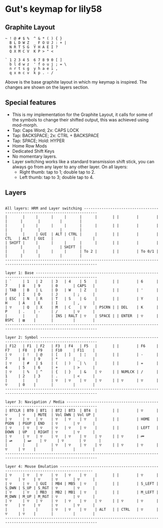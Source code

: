 # Gut's keymap for lily58

## Graphite Layout

```
~ ! @ # $ %  ^ & * ( ) { }
  B L D W Z  _ F O U J : + |
  N R T S G  Y H A E I ?
  Q X M C V  K P > " <

` 1 2 3 4 5  6 7 8 9 0 [ ]
  b l d w z  ' f o u j ; = \
  n r t s g  y h a e i ,
  q x m c v  k p . - /
```

Above is the base graphite layout in which my keymap is inspired. The changes are shown on the layers section.

## Special features

- This is my implementation for the Graphite Layout, it calls for some of the symbols to change their shifted output, this was achieved using mod-morph.
- Tap: Caps Word; 2x: CAPS LOCK
- Tap: BACKSPACE; 2x: CTRL + BACKSPACE
- Tap: SPACE; Hold: HYPER
- Home Row Mods
- Dedicated Shift Keys
- No momentary layers.
- Layer switching works like a standard transmission shift stick, you can always go from any layer to any other layer. On all layers:
  - Right thumb: tap to 1; double tap to 2.
  - Left  thumb: tap to 3; double tap to 4.

## Layers

```

All layers: HRM and Layer switching ----------------------------------------------------------------------------
|       |     |      |     |      |      |       | |        |        |       |      |       |         |        |
|       |     |      |     |      |      |       | |        |        |       |      |       |         |        |
|       |     | GUI  | ALT | CTRL |      |       | |        |        | CTL   | ALT  | GUI   |         |        |
| SHIFT |     |      |     |      |      |       | |        |        |       |      |       |         | SHIFT  |
|       |     |      |     |      | To 2 |       | |        | To 0/1 |       |      |       |         |        |
----------------------------------------------------------------------------------------------------------------

layer 1: Base --------------------------------------------------------------------------------------------------
| `     | 1   | 2    | 3   | 4    | 5    |       | |        | 6      | 7     | 8    | 9     | 0       | CAPS   |
| TAB   | B   | L    | D   | W    | Z    |       | |        | '      | F     | I    | O     | J       | ;      |
| ESC   | N   | R    | T   | S    | G    |       | |        | Y      | H     | A    | E     | I       | ,      |
| ▽     | Q   | X    | M   | C    | V    | PSCRN | | DEL    | K      | P     | .    | -     | /       | ▽      |
|       |     |      | INS | RALT | ▽    | SPACE | | ENTER  | ▽      | BSPC  | ▤    |       |         |        |
----------------------------------------------------------------------------------------------------------------

layer 2: Symbol ------------------------------------------------------------------------------------------------
| F12   | F1  | F2   | F3  | F4   | F5   |       | |        | F6     | F7    | F8   | F9    | F10     | F11    |
| ▽     | !   | @    | [   | ]    | ¦    |       | |        | -      | 7     | 8    | 9     | *       | _      |
| ▽     | #   | $    | (   | )    | \    |       | |        | =      | 4     | 5    | 6     | +       | >      |
| ▽     | %   | ^    | {   | }    | &    | ▽     | | NUMLCK | /      | 1     | 2    | 3     | .       | <      |
|       |     |      | ▽   | ▽    | ▽    | ▽     | | ▽      | ▽      | ▽     | 0    |       |         |        |
----------------------------------------------------------------------------------------------------------------

layer 3: Navigation / Media ------------------------------------------------------------------------------------
| BTCLR | BT0 | BT1  | BT2 | BT3  | BT4  |       | |        | ▽      | ▽     | ▽    | MUTE  | Vol DWN | Vol UP |
| ▽     | ▽   | ▽    | ▽   | ▽    | ▽    |       | |        | HOME   | PGDN  | PGUP | END   | ▽       | ▽      |
| ▽     | ▽   | ▽    | ▽   | ▽    | ▽    |       | |        | LEFT   | DOWN  | UP   | RIGHT | ▽       | ▽      |
| ▽     | ▽   | ▽    | ▽   | ▽    | ▽    | ▽     | | ▽      | ⏮      | ⏯     | ⏭    | ▽     | ▽       | ▽      |
|       |     |      | ▽   | ▽    | ▽    | ▽     | | ▽      | ▽      | ▽     | ▽    |       |         |        |
----------------------------------------------------------------------------------------------------------------

layer 4: Mouse Emulation -------------------------------------------------------------------------------------
| ▽     | ▽   | ▽    | ▽   | ▽    | ▽    |       | |        | ▽      | ▽     | ▽    | ▽     | ▽       | ▽      |
| ▽     | ▽   | GUI  | MB4 | MB5  | ▽    |       | |        | S_LEFT | S_DWN | S_UP | S_RGT | ▽       | ▽      |
| ▽     | ▽   | MB3  | MB2 | MB1  | ▽    |       | |        | M_LEFT | M_DWN | M_UP | M_RGT | ▽       | ▽      |
| ▽     | ▽   | ▽    | ▽   | ▽    | ▽    | ▽     | | ▽      | ▽      | ▽     | ▽    | ▽     | ▽       | ▽      |
|       |     |      | ▽   | ▽    | ▽    | ALT   | | CTRL   | ▽      | ▽     | ▽    |       |         |        |
----------------------------------------------------------------------------------------------------------------

```


